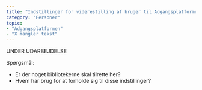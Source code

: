```yaml
---
title: "Indstillinger for viderestilling af bruger til Adgangsplatformen"
category: "Personer"
topic: 
- "Adgangsplatformen"
- "X mangler tekst"
---
```


UNDER UDARBEJDELSE

Spørgsmål:
- Er der noget bibliotekerne skal tilrette her?
- Hvem har brug for at forholde sig til disse indstillinger?